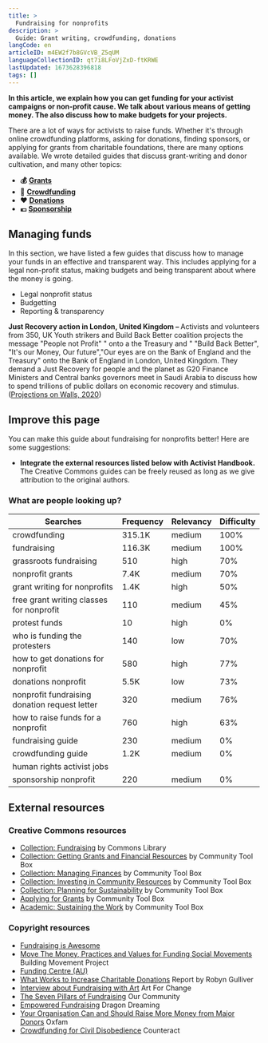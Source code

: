 ```yaml
---
title: >
  Fundraising for nonprofits
description: >
  Guide: Grant writing, crowdfunding, donations
langCode: en
articleID: m4EW2f7b8GVcVB_Z5qUM
languageCollectionID: qt7i8LFoVjZxD-ftKRWE
lastUpdated: 1673628396818
tags: []
---
```


**In this article, we explain how you can get funding for your activist campaigns or non-profit cause. We talk about various means of getting money. The also discuss how to make budgets for your projects.**

There are a lot of ways for activists to raise funds. Whether it's through online crowdfunding platforms, asking for donations, finding sponsors, or applying for grants from charitable foundations, there are many options available. We wrote detailed guides that discuss grant-writing and donor cultivation, and many other topics:

-   **💰** [**Grants**](grants)
-   🙌 [**Crowdfunding**](crowdfunding)
-   **❤️** [**Donations**](donations)
-   **💶** [**Sponsorship**](sponsors)

## Managing funds

In this section, we have listed a few guides that discuss how to manage your funds in an effective and transparent way. This includes applying for a legal non-profit status, making budgets and being transparent about where the money is going.

-   Legal nonprofit status
-   Budgetting
-   Reporting & transparency

<div><figcaption><strong>Just Recovery action in London, United Kingdom – </strong>Activists and volunteers from 350, UK Youth strikers and Build Back Better coalition projects the message "People not Profit" " onto a the Treasury and " "Build Back Better", "It's our Money, Our future","Our eyes are on the Bank of England and the Treasury" onto the Bank of England in London, United Kingdom. They demand a Just Recovery for people and the planet as G20 Finance Ministers and Central banks governors meet in Saudi Arabia to discuss how to spend trillions of public dollars on economic recovery and stimulus. (<a href="https://www.flickr.com/photos/350org/50750626888/in/photolist-2kjEefq-ah8GL1-bF7kfy-bF7kcQ-ah8GRh-bU25pM-EEcJqB-rapq34-BcoDcL-8WxNhU-8WuUBt-8Wz6Bw-qSHE15-EEcJaM-apZQK8-apZCLp-2kjJ1Z3-2kjJ2iu-2kjEemT-2kjJxJ5-8WuUTv-7aedeB-GArob7-8WxZc3-8WxNjA-8WxNwW-8WxNnC-8WuUVp-8WuHPM-8WxNpL-puFqN7-cwR3wQ-8WuUQa-8WuHUt-8WxZ6w-8WxNpu-8WuURR-8WuUxt-oQhdDe-8WxZtJ-7a7WJz-bUpopr-8WxztS-8WuCdc-8WuHXp-apZdQv-8WxNsS-8XdYLS-anGdnL-8XdXA3">Projections on Walls, 2020</a>)</figcaption></div>

## Improve this page

You can make this guide about fundraising for nonprofits better! Here are some suggestions:

-   **Integrate the external resources listed below with Activist Handbook.** The Creative Commons guides can be freely reused as long as we give attribution to the original authors.

### What are people looking up?

<div><table><thead><tr><th>Searches</th><th>Frequency</th><th>Relevancy</th><th>Difficulty</th></tr></thead><tbody><tr><td>crowdfunding</td><td>315.1K</td><td>medium</td><td>100%</td></tr><tr><td>fundraising</td><td>116.3K</td><td>medium</td><td>100%</td></tr><tr><td>grassroots fundraising</td><td>510</td><td>high</td><td>70%</td></tr><tr><td>nonprofit grants</td><td>7.4K</td><td>medium</td><td>70%</td></tr><tr><td>grant writing for nonprofits</td><td>1.4K</td><td>high</td><td>50%</td></tr><tr><td>free grant writing classes for nonprofit</td><td>110</td><td>medium</td><td>45%</td></tr><tr><td>protest funds</td><td>10</td><td>high</td><td>0%</td></tr><tr><td>who is funding the protesters</td><td>140</td><td>low</td><td>70%</td></tr><tr><td>how to get donations for nonprofit</td><td>580</td><td>high</td><td>77%</td></tr><tr><td>donations nonprofit</td><td>5.5K</td><td>low</td><td>73%</td></tr><tr><td>nonprofit fundraising donation request letter</td><td>320</td><td>medium</td><td>76%</td></tr><tr><td>how to raise funds for a nonprofit</td><td>760</td><td>high</td><td>63%</td></tr><tr><td>fundraising guide</td><td>230</td><td>medium</td><td>0%</td></tr><tr><td>crowdfunding guide</td><td>1.2K</td><td>medium</td><td>0%</td></tr><tr><td>human rights activist jobs</td><td></td><td></td><td></td></tr><tr><td>sponsorship nonprofit</td><td>220</td><td>medium</td><td>0%</td></tr></tbody></table></div>

## External resources

### Creative Commons resources

-   [Collection: Fundraising](https://commonslibrary.org/topic/fundraising/) by Commons Library
-   [Collection: Getting Grants and Financial Resources](https://ctb.ku.edu/en/table-of-contents/finances/grants-and-financial-resources) by Community Tool Box
-   [Collection: Managing Finances](https://ctb.ku.edu/en/table-of-contents/finances/managing-finances) by Community Tool Box
-   [Collection: Investing in Community Resources](https://ctb.ku.edu/en/table-of-contents/finances/invest-in-community-resources) by Community Tool Box
-   [Collection: Planning for Sustainability](https://ctb.ku.edu/en/table-of-contents/sustain/long-term-sustainability) by Community Tool Box
-   [Applying for Grants](https://ctb.ku.edu/en/applying-for-grants) by Community Tool Box
-   [Academic: Sustaining the Work](https://ctb.ku.edu/en/best-change-processes/sustaining-the-work/overview) by Community Tool Box

### Copyright resources

-   [Fundraising is Awesome](https://fundraisingisawesome.com/)
-   [Move The Money, Practices and Values for Funding Social Movements](https://buildingmovement.org/move-the-money/) Building Movement Project
-   [Funding Centre (AU)](http://www.fundingcentre.com.au)
-   [What Works to Increase Charitable Donations](https://commonslibrary.org/what-works-to-increase-charitable-donations/) Report by Robyn Gulliver
-   [Interview about Fundraising with Art](https://commonslibrary.org/art-for-change-interview-about-fundraising-with-art/) Art For Change
-   [The Seven Pillars of Fundraising](https://commonslibrary.org/the-seven-pillars-of-fundraising/) Our Community
-   [Empowered Fundraising](https://commonslibrary.org/empowered-fundraising/) Dragon Dreaming
-   [Your Organisation Can and Should Raise More Money from Major Donors](https://commonslibrary.org/your-organisation-can-and-should-raise-more-money-from-major-donors-heres-how-oxfam-did-it/) Oxfam
-   [Crowdfunding for Civil Disobedience](https://commonslibrary.org/crowdfunding_for_civil_disobedience/) Counteract
